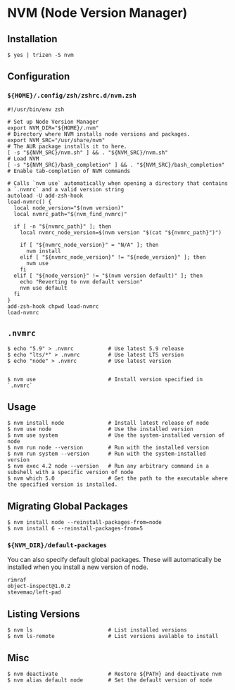 # NVM (Node Version Manager)

## Installation
```shell
$ yes | trizen -S nvm
```

## Configuration
### `${HOME}/.config/zsh/zshrc.d/nvm.zsh`
```shell
#!/usr/bin/env zsh

# Set up Node Version Manager
export NVM_DIR="${HOME}/.nvm"                                           # Directory where NVM installs node versions and packages.
export NVM_SRC="/usr/share/nvm"                                         # The AUR package installs it to here.
[ -s "${NVM_SRC}/nvm.sh" ] && . "${NVM_SRC}/nvm.sh"                     # Load NVM
[ -s "${NVM_SRC}/bash_completion" ] && . "${NVM_SRC}/bash_completion"   # Enable tab-completion of NVM commands

# Calls `nvm use` automatically when opening a directory that contains a `.nvmrc` and a valid version string
autoload -U add-zsh-hook
load-nvmrc() {
  local node_version="$(nvm version)"
  local nvmrc_path="$(nvm_find_nvmrc)"

  if [ -n "${nvmrc_path}" ]; then
    local nvmrc_node_version=$(nvm version "$(cat "${nvmrc_path}")")

    if [ "${nvmrc_node_version}" = "N/A" ]; then
      nvm install
    elif [ "${nvmrc_node_version}" != "${node_version}" ]; then
      nvm use
    fi
  elif [ "${node_version}" != "$(nvm version default)" ]; then
    echo "Reverting to nvm default version"
    nvm use default
  fi
}
add-zsh-hook chpwd load-nvmrc
load-nvmrc
```

## `.nvmrc`
```shell
$ echo "5.9" > .nvmrc           # Use latest 5.9 release
$ echo "lts/*" > .nvmrc         # Use latest LTS version
$ echo "node" > .nvmrc          # Use latest version


$ nvm use                       # Install version specified in `.nvmrc`
```

## Usage
```shell
$ nvm install node              # Install latest release of node
$ nvm use node                  # Use the installed version
$ nvm use system                # Use the system-installed version of node
$ nvm run node --version        # Run with the installed version
$ nvm run system --version      # Run with the system-installed version
$ nvm exec 4.2 node --version   # Run any arbitrary command in a subshell with a specific version of node
$ nvm which 5.0                 # Get the path to the executable where the specified version is installed.
```

## Migrating Global Packages
```shell
$ nvm install node --reinstall-packages-from=node
$ nvm install 6 --reinstall-packages-from=5
```

### `${NVM_DIR}/default-packages`
You can also specify default global packages.
These will automatically be installed when you install a new version of node.
```shell
rimraf
object-inspect@1.0.2
stevemao/left-pad
```

## Listing Versions
```shell
$ nvm ls                        # List installed versions
$ nvm ls-remote                 # List versions avalable to install
```
## Misc
```shell
$ nvm deactivate                # Restore ${PATH} and deactivate nvm
$ nvm alias default node        # Set the default version of node
```

